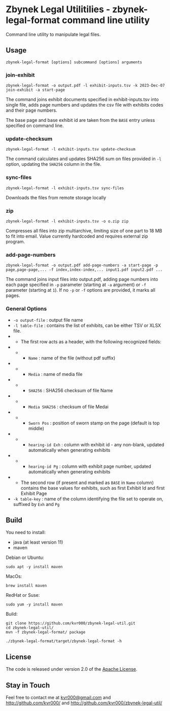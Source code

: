 # Zbynek Legal Utilitilies - zbynek-legal-format command line utility

Command line utility to manipulate legal files.


## Usage

```
zbynek-legal-format [options] subcommand [options] arguments
```


### join-exhibit

```
zbynek-legal-format -o output.pdf -l exhibit-inputs.tsv -k 2023-Dec-07 join-exhibit -a start-page
```

The command joins exhibit documents specified in exhibit-inputs.tsv into single
file, adds page numbers and updates the csv file with exhibits codes and their
page numbers.

The base page and base exhibit id are taken from the `BASE` entry unless specified on command line.


### update-checksum

```
zbynek-legal-format -l exhibit-inputs.tsv update-checksum
```

The command calculates and updates SHA256 sum on files provided in `-l` option,
updating the `SHA256` column in the file.


### sync-files

```
zbynek-legal-format -l exhibit-inputs.tsv sync-files
```

Downloads the files from remote storage locally


### zip

```
zbynek-legal-format -l exhibit-inputs.tsv -o o.zip zip
```

Compresses all files into zip multiarchive, limiting size of one part to 18 MB to fit into email.  Value currently hardcoded and requires external zip program.


### add-page-numbers

```
zbynek-legal-format -o output.pdf add-page-numbers -a start-page -p page,page-page,... -f index,index-index,... input1.pdf input2.pdf ...
```

The command joins input files into output.pdf, adding page numbers into each
page specified in `-p` parameter (starting at `-a` argument) or `-f` parameter
(starting at `1`).  If no `-p` or `-f` options are provided, it marks all
pages.

### General Options

- `-o output-file` : output file name
- `-l table-file` : contains the list of exhibits, can be either TSV or XLSX file.
- - The first row acts as a header, with the following recognized fields:
- - - `Name` : name of the file (without pdf suffix)
- - - `Media` : name of media file
- - - `SHA256` : SHA256 checksum of file Name
- - - `Media SHA256` : checksum of file Medai
- - - `Sworn Pos` : position of sworn stamp on the page (default is top middle)
- - - `hearing-id Exh` : column with exhibit id  - any non-blank, updated automatically when generating exhibits
- - - `hearing-id Pg` : column with exhibit page number, updated automatically when generating exhibits
- - The second row (if present and marked as `BASE` in `Name` column) contains the base values for exhibits, such as first Exhibit Id and first Exhibit Page
- `-k table-key` : name of the column identifying the file set to operate on, suffixed by `Exh` and `Pg`


## Build

You need to install:
- java (at least version 11)
- maven

Debian or Ubuntu:
```
sudo apt -y install maven
```

MacOs:
```
brew install maven
```

RedHat or Suse:
```
sudo yum -y install maven
```

Build:
```
git clone https://github.com/kvr000/zbynek-legal-util.git
cd zbynek-legal-util/
mvn -f zbynek-legal-format/ package

./zbynek-legal-format/target/zbynek-legal-format -h
```


## License

The code is released under version 2.0 of the [Apache License][].

## Stay in Touch

Feel free to contact me at kvr000@gmail.com  and http://github.com/kvr000/ and http://github.com/kvr000/zbynek-legal-util/

[Apache License]: http://www.apache.org/licenses/LICENSE-2.0
